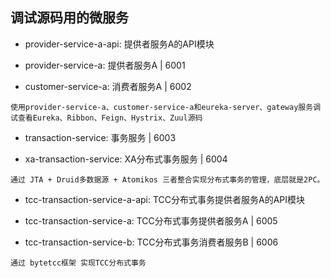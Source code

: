 ## 调试源码用的微服务

- provider-service-a-api: 提供者服务A的API模块

- provider-service-a: 提供者服务A | 6001

- customer-service-a: 消费者服务A | 6002
```$text
使用provider-service-a、customer-service-a和eureka-server、gateway服务调试查看Eureka、Ribbon、Feign、Hystrix、Zuul源码
```

- transaction-service: 事务服务 | 6003

- xa-transaction-service: XA分布式事务服务 | 6004
```text
通过 JTA + Druid多数据源 + Atomikos 三者整合实现分布式事务的管理，底层就是2PC。
```

- tcc-transaction-service-a-api: TCC分布式事务提供者服务A的API模块

- tcc-transaction-service-a: TCC分布式事务提供者服务A | 6005

- tcc-transaction-service-b: TCC分布式事务消费者服务B | 6006
```text
通过 bytetcc框架 实现TCC分布式事务
```

